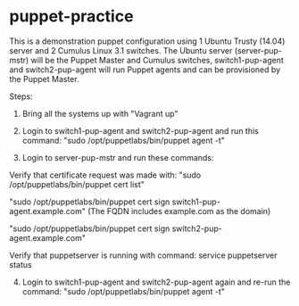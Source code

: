 # puppet-practice
This is a demonstration puppet configuration using 1 Ubuntu Trusty (14.04) server and 2 Cumulus Linux 3.1 switches.
The Ubuntu server (server-pup-mstr) will be the Puppet Master and Cumulus switches, switch1-pup-agent and switch2-pup-agent 
will run Puppet agents and can be provisioned by the Puppet Master.

Steps:

1) Bring all the systems up with "Vagrant up"

2) Login to switch1-pup-agent and switch2-pup-agent and run this command:  "sudo /opt/puppetlabs/bin/puppet agent -t"

3) Login to server-pup-mstr and run these commands:  
  
  Verify that certificate request was made with:
  "sudo /opt/puppetlabs/bin/puppet cert list"
  
  "sudo /opt/puppetlabs/bin/puppet cert sign switch1-pup-agent.example.com"  (The FQDN includes example.com as the domain)
  
  "sudo /opt/puppetlabs/bin/puppet cert sign switch2-pup-agent.example.com"
  
  Verify that puppetserver is running with command:  service puppetserver status

4) Login to switch1-pup-agent and switch2-pup-agent again and re-run the command:  "sudo /opt/puppetlabs/bin/puppet agent -t"



